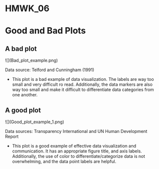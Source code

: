 # HMWK_06

# Good and Bad Plots

## A bad plot

\![\](Bad_plot_example.png)

Data source: Telford and Cunningham (1991)

- This plot is a bad example of data visualization. The labels are way
  too small and very difficult ro read. Additionally, the data markers
  are also way too small and make it difficult to differentiate data
  categories from one another.

## A good plot

\![\](Good_plot_example_1.png)

Data sources: Transparency International and UN Human Development Report

- This plot is a good example of effective data visualization and
  communication. It has an appropriate figure title, and axis labels.
  Additionally, the use of color to differentiate/categorize data is not
  overwhelming, and the data point labels are helpful.
